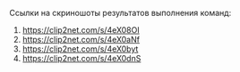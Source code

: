 Ссылки на скриношоты результатов выполнения команд:

1. https://clip2net.com/s/4eX08OI
2. https://clip2net.com/s/4eX0aNf
3. https://clip2net.com/s/4eX0byt
4. https://clip2net.com/s/4eX0dnS
